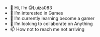 - 👋 Hi, I’m @Luiza083
- 👀 I’m interested in Games
- 🌱 I’m currently learning become a gamer
- 💞️ I’m looking to collaborate on Anything
- 📫 How not to reach me not arriving 

<!---
Luiza083/Luiza083 is a ✨ special ✨ repository because its `README.md` (this file) appears on your GitHub profile.
You can click the Preview link to take a look at your changes.
--->
